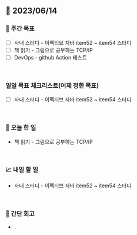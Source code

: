 ## 📅 2023/06/14


### 👏 주간 목표

- [ ] 사내 스터디 - 이펙티브 자바 item52 ~ item54 스터디
- [ ] 책 읽기 - 그림으로 공부하는 TCP/IP
- [ ] DevOps - github Action 테스트

<br/>

### 일일 목표 체크리스트(어제 정한 목표)

- [ ] 사내 스터디 - 이펙티브 자바 item52 ~ item54 스터디

<br/>

### 💯 오늘 한 일

- 책 읽기 - 그림으로 공부하는 TCP/IP

<br/>

### 📈 내일 할 일

- 사내 스터디 - 이펙티브 자바 item52 ~ item54 스터디

<br/>

### 🤔 간단 회고

- .
 
